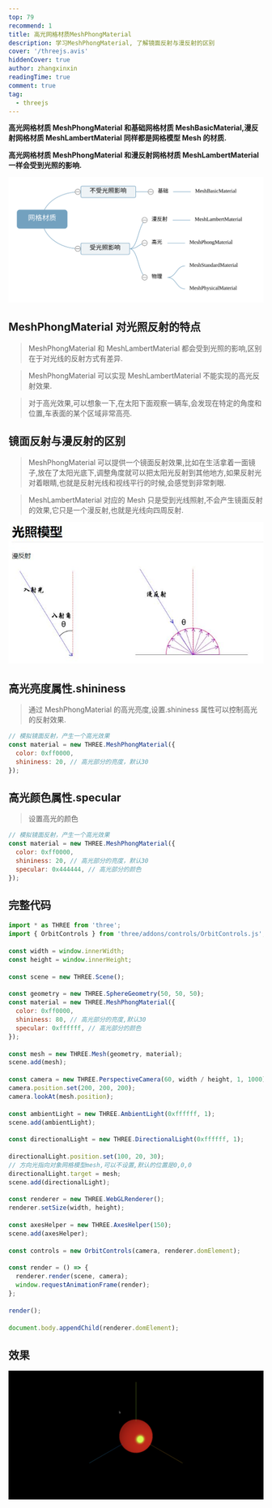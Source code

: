 ```yaml
---
top: 79
recommend: 1
title: 高光网格材质MeshPhongMaterial
description: 学习MeshPhongMaterial, 了解镜面反射与漫反射的区别
cover: '/threejs.avis'
hiddenCover: true
author: zhangxinxin
readingTime: true
comment: true
tag:
  - threejs
---
```


**高光网格材质 MeshPhongMaterial 和基础网格材质 MeshBasicMaterial,漫反射网格材质 MeshLambertMaterial 同样都是网格模型 Mesh 的材质.**

**高光网格材质 MeshPhongMaterial 和漫反射网格材质 MeshLambertMaterial 一样会受到光照的影响.**

![](../../public/threejs/网格材质.svg)

## MeshPhongMaterial 对光照反射的特点

> MeshPhongMaterial 和 MeshLambertMaterial 都会受到光照的影响,区别在于对光线的反射方式有差异.

> MeshPhongMaterial 可以实现 MeshLambertMaterial 不能实现的高光反射效果.

> 对于高光效果,可以想象一下,在太阳下面观察一辆车,会发现在特定的角度和位置,车表面的某个区域非常高亮.

## 镜面反射与漫反射的区别

> MeshPhongMaterial 可以提供一个镜面反射效果,比如在生活拿着一面镜子,放在了太阳光底下,调整角度就可以把太阳光反射到其他地方,如果反射光对着眼睛,也就是反射光线和视线平行的时候,会感觉到非常刺眼.

> MeshLambertMaterial 对应的 Mesh 只是受到光线照射,不会产生镜面反射的效果,它只是一个漫反射,也就是光线向四周反射.

![](../../public/threejs/漫反射.jpeg)

## 高光亮度属性.shininess

> 通过 MeshPhongMaterial 的高光亮度,设置.shininess 属性可以控制高光的反射效果.

```js
// 模拟镜面反射，产生一个高光效果
const material = new THREE.MeshPhongMaterial({
  color: 0xff0000,
  shininess: 20, // 高光部分的亮度，默认30
});
```

## 高光颜色属性.specular

> 设置高光的颜色

```js
// 模拟镜面反射，产生一个高光效果
const material = new THREE.MeshPhongMaterial({
  color: 0xff0000,
  shininess: 20, // 高光部分的亮度，默认30
  specular: 0x444444, // 高光部分的颜色
});
```

## 完整代码

```js
import * as THREE from 'three';
import { OrbitControls } from 'three/addons/controls/OrbitControls.js';

const width = window.innerWidth;
const height = window.innerHeight;

const scene = new THREE.Scene();

const geometry = new THREE.SphereGeometry(50, 50, 50);
const material = new THREE.MeshPhongMaterial({
  color: 0xff0000,
  shininess: 80, // 高光部分的亮度,默认30
  specular: 0xffffff, // 高光部分的颜色
});

const mesh = new THREE.Mesh(geometry, material);
scene.add(mesh);

const camera = new THREE.PerspectiveCamera(60, width / height, 1, 1000);
camera.position.set(200, 200, 200);
camera.lookAt(mesh.position);

const ambientLight = new THREE.AmbientLight(0xffffff, 1);
scene.add(ambientLight);

const directionalLight = new THREE.DirectionalLight(0xffffff, 1);

directionalLight.position.set(100, 20, 30);
// 方向光指向对象网格模型mesh,可以不设置,默认的位置是0,0,0
directionalLight.target = mesh;
scene.add(directionalLight);

const renderer = new THREE.WebGLRenderer();
renderer.setSize(width, height);

const axesHelper = new THREE.AxesHelper(150);
scene.add(axesHelper);

const controls = new OrbitControls(camera, renderer.domElement);

const render = () => {
  renderer.render(scene, camera);
  window.requestAnimationFrame(render);
};

render();

document.body.appendChild(renderer.domElement);
```

## 效果

![](../../public/threejs/高光网格材质Phong.gif)
